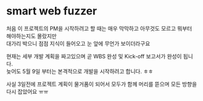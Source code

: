 # smart web fuzzer 

처음 이 프로젝트의 PM을 시작하려고 할 때는 매우 막막하고 아무것도 모르고 뭐부터 해야하는지도 몰랐지만  
대가리 박으니 점점 지식이 들어오고 눈 앞에 무언가 보이더라구요    <br/>

현재는 세부 개발 계획을 짜고있으며 곧 WBS 완성 및 Kick-off 보고서가 완성이 됩니다.      
늦어도 5월 9일 부터는 본격적으로 개발을 시작하려고 합니다. ㅎㅎ    <br/>

사실 3일전에 프로젝트 계획이 물거품이 되어서 모두가 함께 머리를 뜯으며 모든 방향을 다시 잡았어요 ㅠㅠ 
